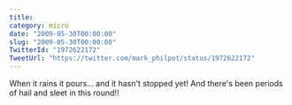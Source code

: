 ```yaml
---
title: 
category: micro
date: "2009-05-30T00:00:00"
slug: "2009-05-30T00:00:00"
TwitterId: "1972622172"
TweetUrl: "https://twitter.com/mark_philpot/status/1972622172"
---
```


When it rains it pours... and it hasn't stopped yet! And there's been periods of
hail and sleet in this round!!
